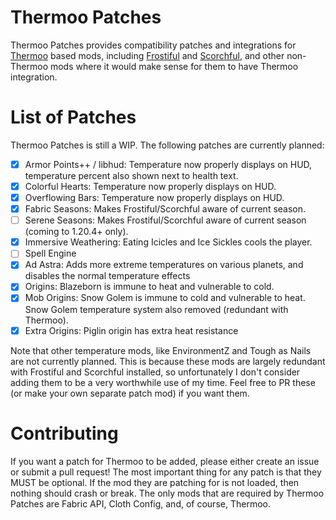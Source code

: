 # Thermoo Patches

Thermoo Patches provides compatibility patches and integrations for [Thermoo](https://github.com/TheDeathlyCow/thermoo/) based mods, including [Frostiful](https://github.com/TheDeathlyCow/frostiful/) and [Scorchful](https://github.com/TheDeathlyCow/scorchful/), and other non-Thermoo mods where it would make sense for them to have Thermoo integration.

# List of Patches

Thermoo Patches is still a WIP. The following patches are currently planned:
- [x] Armor Points++ / libhud: Temperature now properly displays on HUD, temperature percent also shown next to health text.
- [x] Colorful Hearts: Temperature now properly displays on HUD.
- [x] Overflowing Bars: Temperature now properly displays on HUD.
- [x] Fabric Seasons: Makes Frostiful/Scorchful aware of current season.
- [ ] Serene Seasons: Makes Frostiful/Scorchful aware of current season (coming to 1.20.4+ only).
- [x] Immersive Weathering: Eating Icicles and Ice Sickles cools the player.
- [ ] Spell Engine
- [x] Ad Astra: Adds more extreme temperatures on various planets, and disables the normal temperature effects
- [x] Origins: Blazeborn is immune to heat and vulnerable to cold.
- [x] Mob Origins: Snow Golem is immune to cold and vulnerable to heat. Snow Golem temperature system also removed (redundant with Thermoo).
- [x] Extra Origins: Piglin origin has extra heat resistance

Note that other temperature mods, like EnvironmentZ and Tough as Nails are not currently planned. This is because these mods are largely redundant with Frostiful and Scorchful installed, so unfortunately I don't consider adding them to be a very worthwhile use of my time. Feel free to PR these (or make your own separate patch mod) if you want them.  

# Contributing 

If you want a patch for Thermoo to be added, please either create an issue or submit a pull request! The most important thing for any patch is that they MUST be optional. If the mod they are patching for is not loaded, then nothing should crash or break. The only mods that are required by Thermoo Patches are Fabric API, Cloth Config, and, of course, Thermoo. 